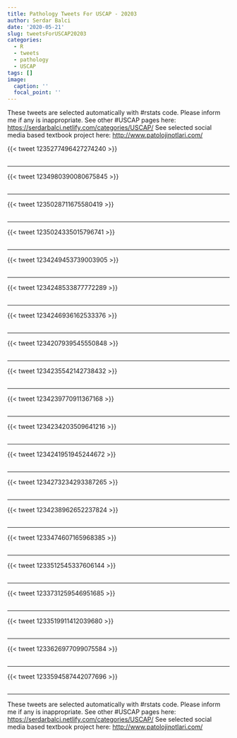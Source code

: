 ```yaml
---
title: Pathology Tweets For USCAP - 20203
author: Serdar Balci
date: '2020-05-21'
slug: tweetsForUSCAP20203
categories:
  - R
  - tweets
  - pathology
  - USCAP
tags: []
image:
  caption: ''
  focal_point: ''
---
```



These tweets are selected automatically with #rstats code. Please inform me if any is inappropriate.
See other #USCAP pages here: https://serdarbalci.netlify.com/categories/USCAP/ 
See selected social media based textbook project here: http://www.patolojinotlari.com/

{{< tweet 1235277496427274240 >}}
<br>
<br>
<hr>
{{< tweet 1234980390080675845 >}}
<br>
<br>
<hr>
{{< tweet 1235028711675580419 >}}
<br>
<br>
<hr>
{{< tweet 1235024335015796741 >}}
<br>
<br>
<hr>
{{< tweet 1234249453739003905 >}}
<br>
<br>
<hr>
{{< tweet 1234248533877772289 >}}
<br>
<br>
<hr>
{{< tweet 1234246936162533376 >}}
<br>
<br>
<hr>
{{< tweet 1234207939545550848 >}}
<br>
<br>
<hr>
{{< tweet 1234235542142738432 >}}
<br>
<br>
<hr>
{{< tweet 1234239770911367168 >}}
<br>
<br>
<hr>
{{< tweet 1234234203509641216 >}}
<br>
<br>
<hr>
{{< tweet 1234241951945244672 >}}
<br>
<br>
<hr>
{{< tweet 1234273234293387265 >}}
<br>
<br>
<hr>
{{< tweet 1234238962652237824 >}}
<br>
<br>
<hr>
{{< tweet 1233474607165968385 >}}
<br>
<br>
<hr>
{{< tweet 1233512545337606144 >}}
<br>
<br>
<hr>
{{< tweet 1233731259546951685 >}}
<br>
<br>
<hr>
{{< tweet 1233519911412039680 >}}
<br>
<br>
<hr>
{{< tweet 1233626977099075584 >}}
<br>
<br>
<hr>
{{< tweet 1233594587442077696 >}}
<br>
<br>
<hr>


These tweets are selected automatically with #rstats code. Please inform me if any is inappropriate.
See other #USCAP pages here: https://serdarbalci.netlify.com/categories/USCAP/ 
See selected social media based textbook project here: http://www.patolojinotlari.com/
